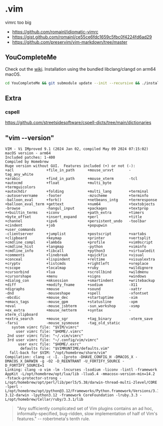 # .vim

vimrc too big

- https://github.com/romainl/idiomatic-vimrc
- https://gist.github.com/romainl/ce55ce6fdc1659c5fbc0f4224fd6ad29
- https://github.com/preservim/vim-markdown/tree/master

## YouCompleteMe

Check out the [wiki](https://github.com/ycm-core/YouCompleteMe/wiki/FAQ).
Installation using the bundled libclang/clangd on arm64 macOS.

```sh
cd YouCompleteMe && git submodule update --init --recursive && ./install.py --all
```

## Extra

### cspell

https://github.com/streetsidesoftware/cspell-dicts/tree/main/dictionaries

## "vim --version"

```plaintext
VIM - Vi IMproved 9.1 (2024 Jan 02, compiled May 09 2024 07:15:02)
macOS version - arm64
Included patches: 1-400
Compiled by Homebrew
Huge version without GUI.  Features included (+) or not (-):
+acl               +file_in_path      +mouse_urxvt       -tag_any_white
+arabic            +find_in_path      +mouse_xterm       -tcl
+autocmd           +float             +multi_byte        +termguicolors
+autochdir         +folding           +multi_lang        +terminal
-autoservername    -footer            -mzscheme          +terminfo
-balloon_eval      +fork()            +netbeans_intg     +termresponse
+balloon_eval_term +gettext           +num64             +textobjects
-browse            -hangul_input      +packages          +textprop
++builtin_terms    +iconv             +path_extra        +timers
+byte_offset       +insert_expand     +perl              +title
+channel           +ipv6              +persistent_undo   -toolbar
+cindent           +job               +popupwin          +user_commands
-clientserver      +jumplist          +postscript        +vartabs
+clipboard         +keymap            +printer           +vertsplit
+cmdline_compl     +lambda            +profile           +vim9script
+cmdline_hist      +langmap           -python            +viminfo
+cmdline_info      +libcall           +python3           +virtualedit
+comments          +linebreak         +quickfix          +visual
+conceal           +lispindent        +reltime           +visualextra
+cryptv            +listcmds          +rightleft         +vreplace
+cscope            +localmap          +ruby              +wildignore
+cursorbind        +lua               +scrollbind        +wildmenu
+cursorshape       +menu              +signs             +windows
+dialog_con        +mksession         +smartindent       +writebackup
+diff              +modify_fname      +sodium            -X11
+digraphs          +mouse             +sound             -xattr
-dnd               -mouseshape        +spell             -xfontset
-ebcdic            +mouse_dec         +startuptime       -xim
+emacs_tags        -mouse_gpm         +statusline        -xpm
+eval              -mouse_jsbterm     -sun_workshop      -xsmp
+ex_extra          +mouse_netterm     +syntax            -xterm_clipboard
+extra_search      +mouse_sgr         +tag_binary        -xterm_save
-farsi             -mouse_sysmouse    -tag_old_static
   system vimrc file: "$VIM/vimrc"
     user vimrc file: "$HOME/.vimrc"
 2nd user vimrc file: "~/.vim/vimrc"
 3rd user vimrc file: "~/.config/vim/vimrc"
      user exrc file: "$HOME/.exrc"
       defaults file: "$VIMRUNTIME/defaults.vim"
  fall-back for $VIM: "/opt/homebrew/share/vim"
Compilation: clang -c -I. -Iproto -DHAVE_CONFIG_H -DMACOS_X -DMACOS_X_DARWIN -g -O2 -D_REENTRANT -U_FORTIFY_SOURCE -D_FORTIFY_SOURCE=1
Linking: clang -o vim -lm -lncurses -lsodium -liconv -lintl -framework AppKit -L/opt/homebrew/opt/lua/lib -llua5.4 -mmacosx-version-min=14.2 -fstack-protector-strong -L/opt/homebrew/opt/perl/lib/perl5/5.38/darwin-thread-multi-2level/CORE -lperl -L/opt/homebrew/opt/python@3.12/Frameworks/Python.framework/Versions/3.12/lib/python3.12/config-3.12-darwin -lpython3.12 -framework CoreFoundation -lruby.3.3 -L/opt/homebrew/Cellar/ruby/3.3.1/lib
```

> "Any sufficiently complicated set of Vim plugins contains an ad hoc, informally-specified, bug-ridden, slow implementation of half of Vim's features." -- robertmeta's tenth rule.
